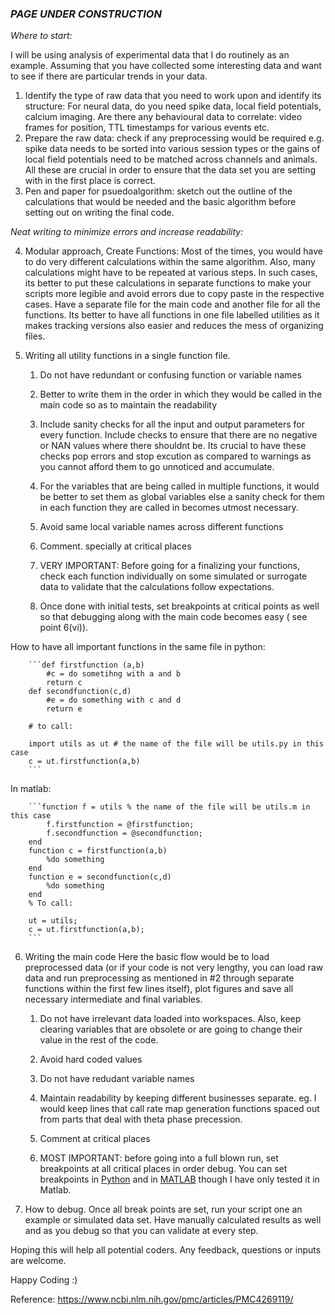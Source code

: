 ### *PAGE UNDER CONSTRUCTION* 

*Where to start:*

I will be using analysis of experimental data that I do routinely as an example. Assuming that you have collected some interesting data and want to see if there are particular trends in your data. 
1. Identify the type of raw data that you need to work upon and identify its structure: For neural data, do you need spike data, local field potentials, calcium imaging. Are there any behavioural data to correlate: video frames for position, TTL timestamps for various events etc. 
2. Prepare the raw data: check if any preprocessing would be required e.g. spike data needs to be sorted into various session types or the gains of local field potentials need to be matched across channels and animals. 
All these are crucial in order to ensure that the data set you are setting with in the first place is correct. 
3. Pen and paper for psuedoalgorithm: sketch out the outline of the calculations that would be needed and the basic algorithm before setting out on writing the final code.

*Neat writing to minimize errors and increase readability:*

4. Modular approach, Create Functions: Most of the times, you would have to do very different calculations within the same algorithm. Also, many calculations might have to be repeated at various steps. In such cases, its better to put these calculations in separate functions to make your scripts more legible and avoid errors due to copy paste in the respective cases. Have a separate file for the main code and another file for all the functions. Its better to have all functions in one file labelled utilities as it makes tracking versions also easier and reduces the mess of organizing files. 

5. Writing all utility functions in a single function file.  

    1. Do  not have redundant or confusing function or variable names

    2. Better to write them in the order in which they would be called in the main code so as to maintain the readability
    
    3. Include sanity checks for all the input and output parameters for every function. Include checks to ensure that there are no negative or NAN values where there shouldnt be.
  Its crucial to have these checks pop errors and stop excution as compared to warnings as you cannot afford them to go unnoticed and accumulate. 

    4. For the variables that are being called in multiple functions, it would be better to set them as global variables else a sanity check for them in each function they are   called in becomes utmost necessary. 

    5. Avoid same local variable names across different functions

    6. Comment. specially at critical places

    7. VERY IMPORTANT: Before going for a finalizing your functions, check each function individually on some simulated or surrogate data to validate that the calculations follow expectations. 

    8. Once done with initial tests, set breakpoints at critical points as well so that debugging along with the main code becomes easy ( see point 6(vi)).
    
How to have all important functions in the same file in python:      
    
        ```def firstfunction (a,b)
            #c = do sometihng with a and b
            return c
        def secondfunction(c,d)
            #e = do something with c and d
            return e
            
        # to call: 
        
        import utils as ut # the name of the file will be utils.py in this case
        c = ut.firstfunction(a,b)
        ```

In matlab: 

        ```function f = utils % the name of the file will be utils.m in this case
            f.firstfunction = @firstfunction;
            f.secondfunction = @secondfunction;
        end
        function c = firstfunction(a,b)
            %do something 
        end
        function e = secondfunction(c,d)
            %do something
        end
        % To call:
        
        ut = utils;
        c = ut.firstfunction(a,b);  
        ```
  
6. Writing the main code
Here the basic flow would be to load preprocessed data (or if your code is not very lengthy, you can load raw data and run preprocessing as mentioned in #2 through separate functions within the first few lines itself), plot figures and save all necessary intermediate and final variables.

    1. Do not have irrelevant data loaded into workspaces. Also, keep clearing variables that are obsolete or are going to change their value in the rest of the code. 

    2. Avoid hard coded values

    3. Do not have redudant variable names

    4. Maintain readability by keeping different businesses separate. eg. I would keep lines that call rate map generation functions spaced out from parts that deal with theta phase precession. 

    5. Comment at critical places

    6. MOST IMPORTANT: before going into a full blown run, set breakpoints at all critical places in order debug. You can set breakpoints in [Python](https://poweruser.blog/setting-a-breakpoint-in-python-438e23fe6b28) and in [MATLAB](https://in.mathworks.com/help/matlab/matlab_prog/set-breakpoints.html) though I have only tested it in Matlab. 

7. How to debug.
Once all break points are set, run your script one an example or simulated data set. Have manually calculated results as well and as you debug so that you can validate at every step. 

Hoping this will help all potential coders. Any feedback, questions or inputs are welcome. 

Happy Coding :)




Reference: 
https://www.ncbi.nlm.nih.gov/pmc/articles/PMC4269119/

